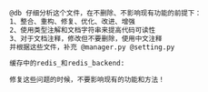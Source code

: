 ```bash
@db 仔细分析这个文件，在不删除、不影响现有功能的前提下：
1、整合、重构、修复、优化、改进、增强
2、使用类型注解和文档字符串来提高代码可读性
3、对于文档注释，修改但不要删除，使用中文注释
并根据这些文件，补充 @manager.py @setting.py 
```

```bash
缓存中的redis_和redis_backend:
```

```bash
修复这些问题的时候，不要影响现有的功能和方法！
```
